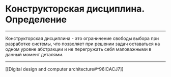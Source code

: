 # Конструкторская дисциплина. Определение

---

Конструкторская дисциплина - это ограничение свободы выбора при разработке системы, что позволяет при решении задач оставаться на одном уровне абстракции и не перегружать себя маловажными в данный момент деталями.

---

[[Digital design and computer architecture#^96ICACJ7]]